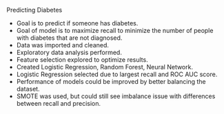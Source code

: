 Predicting Diabetes
* Goal is to predict if someone has diabetes.
* Goal of model is to maximize recall to minimize the number of people with diabetes that are not diagnosed.
* Data was imported and cleaned.
* Exploratory data analysis performed.
* Feature selection explored to optimize results.
* Created Logistic Regression, Random Forest, Neural Network.
* Logistic Regression selected due to largest recall and ROC AUC score.
* Performance of models could be improved by better balancing the dataset.
* SMOTE was used, but could still see imbalance issue with differences between recall and precision.


